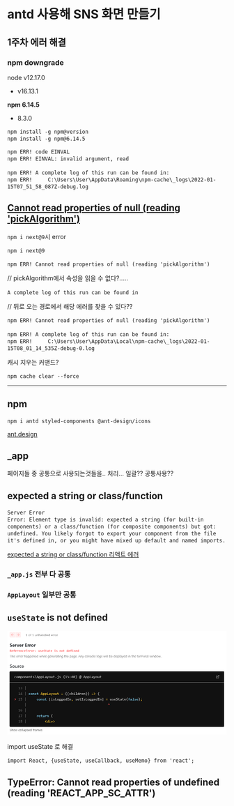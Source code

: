 # antd 사용해 SNS 화면 만들기

## 1주차 에러 해결

### npm downgrade

node v12.17.0
- v16.13.1

**npm 6.14.5**
- 8.3.0
```
npm install -g npm@version
npm install -g npm@6.14.5
```

```
npm ERR! code EINVAL
npm ERR! EINVAL: invalid argument, read

npm ERR! A complete log of this run can be found in:
npm ERR!     C:\Users\User\AppData\Roaming\npm-cache\_logs\2022-01-15T07_51_58_087Z-debug.log
```

## [Cannot read properties of null (reading 'pickAlgorithm')](https://stackoverflow.com/questions/69567381/getting-cannot-read-property-pickalgorithm-of-null-error-in-react-native)

`npm i next@9`시 error
```
npm i next@9
```

`npm ERR! Cannot read properties of null (reading 'pickAlgorithm')`

// pickAlgorithm에서 속성을 읽을 수 없다?.....

`A complete log of this run can be found in`

// 뒤로 오는 경로에서 해당 에러를 찾을 수 있다??

```
npm ERR! Cannot read properties of null (reading 'pickAlgorithm')

npm ERR! A complete log of this run can be found in:
npm ERR!     C:\Users\User\AppData\Local\npm-cache\_logs\2022-01-15T08_01_14_535Z-debug-0.log
```

캐시 지우는 커맨드?
```
npm cache clear --force
```

--- 

## npm 

```
npm i antd styled-components @ant-design/icons
```

[ant.design](https://ant.design/)

## _app 

페이지들 중 공통으로 사용되는것들을.. 처리... 일괄?? 공통사용??

## expected a string or class/function

```
Server Error
Error: Element type is invalid: expected a string (for built-in components) or a class/function (for composite components) but got: undefined. You likely forgot to export your component from the file it's defined in, or you might have mixed up default and named imports.
```

[expected a string or class/function 리액트 에러](https://velog.io/@sunysty/%EB%A6%AC%EC%95%A1%ED%8A%B8-%EC%97%90%EB%9F%AC)

### `_app.js` 전부 다 공통

### `AppLayout` 일부만 공통

## `useState` is not defined
![Server Error](../img/220117.png)  

import useState 로 해결

```
import React, {useState, useCallback, useMemo} from 'react';
```

## TypeError: Cannot read properties of undefined (reading 'REACT_APP_SC_ATTR')
